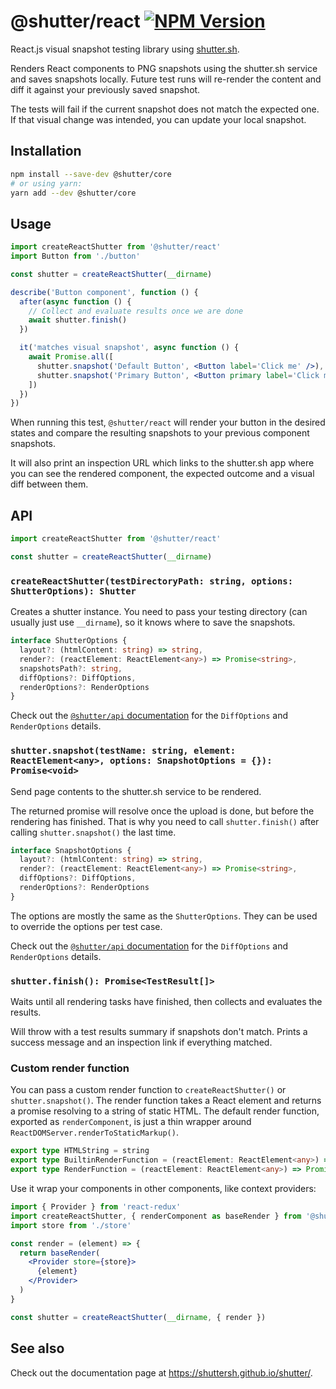 # @shutter/react [![NPM Version](https://img.shields.io/npm/v/@shutter/react.svg)](https://www.npmjs.com/package/@shutter/react)

React.js visual snapshot testing library using [shutter.sh](https://shutter.sh).

Renders React components to PNG snapshots using the shutter.sh service and saves snapshots locally. Future test runs will re-render the content and diff it against your previously saved snapshot.

The tests will fail if the current snapshot does not match the expected one. If that visual change was intended, you can update your local snapshot.


## Installation

```sh
npm install --save-dev @shutter/core
# or using yarn:
yarn add --dev @shutter/core
```

## Usage

```jsx
import createReactShutter from '@shutter/react'
import Button from './button'

const shutter = createReactShutter(__dirname)

describe('Button component', function () {
  after(async function () {
    // Collect and evaluate results once we are done
    await shutter.finish()
  })

  it('matches visual snapshot', async function () {
    await Promise.all([
      shutter.snapshot('Default Button', <Button label='Click me' />),
      shutter.snapshot('Primary Button', <Button primary label='Click me' />)
    ])
  })
})
```

When running this test, `@shutter/react` will render your button in the desired states and compare the resulting snapshots to your previous component snapshots.

It will also print an inspection URL which links to the shutter.sh app where you can see the rendered component, the expected outcome and a visual diff between them.

## API

```ts
import createReactShutter from '@shutter/react'

const shutter = createReactShutter(__dirname)
```

### `createReactShutter(testDirectoryPath: string, options: ShutterOptions): Shutter`

Creates a shutter instance. You need to pass your testing directory (can usually just use `__dirname`), so it knows where to save the snapshots.

```ts
interface ShutterOptions {
  layout?: (htmlContent: string) => string,
  render?: (reactElement: ReactElement<any>) => Promise<string>,
  snapshotsPath?: string,
  diffOptions?: DiffOptions,
  renderOptions?: RenderOptions
}
```

Check out the [`@shutter/api` documentation](../api/README.md) for the `DiffOptions` and `RenderOptions` details.

### `shutter.snapshot(testName: string, element: ReactElement<any>, options: SnapshotOptions = {}): Promise<void>`

Send page contents to the shutter.sh service to be rendered.

The returned promise will resolve once the upload is done, but before the rendering has finished. That is why you need to call `shutter.finish()` after calling `shutter.snapshot()` the last time.

```ts
interface SnapshotOptions {
  layout?: (htmlContent: string) => string,
  render?: (reactElement: ReactElement<any>) => Promise<string>,
  diffOptions?: DiffOptions,
  renderOptions?: RenderOptions
}
```

The options are mostly the same as the `ShutterOptions`. They can be used to override the options per test case.

Check out the [`@shutter/api` documentation](../api/README.md) for the `DiffOptions` and `RenderOptions` details.

### `shutter.finish(): Promise<TestResult[]>`

Waits until all rendering tasks have finished, then collects and evaluates the results.

Will throw with a test results summary if snapshots don't match. Prints a success message and an inspection link if everything matched.

### Custom render function

You can pass a custom render function to `createReactShutter()` or `shutter.snapshot()`. The render function takes a React element and returns a promise resolving to a string of static HTML. The default render function, exported as `renderComponent`, is just a thin wrapper around `ReactDOMServer.renderToStaticMarkup()`.

```ts
export type HTMLString = string
export type BuiltinRenderFunction = (reactElement: ReactElement<any>) => Promise<HTMLString>
export type RenderFunction = (reactElement: ReactElement<any>) => Promise<HTMLString>
```

Use it wrap your components in other components, like context providers:

```jsx
import { Provider } from 'react-redux'
import createReactShutter, { renderComponent as baseRender } from '@shutter/react'
import store from './store'

const render = (element) => {
  return baseRender(
    <Provider store={store}>
      {element}
    </Provider>
  )
}

const shutter = createReactShutter(__dirname, { render })
```

## See also

Check out the documentation page at <https://shuttersh.github.io/shutter/>.
